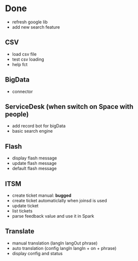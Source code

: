 # Done

* refresh google lib
* add new search feature

## CSV
* load csv file
* test csv loading
* help fct

## BigData
* connector

## ServiceDesk (when switch on Space with people)
* add record bot for bigData
* basic search engine

## Flash
* display flash message
* update flash message
* default flash message

## ITSM
* create ticket manual: **bugged**
* create ticket automaticlally when joinsd is used
* update ticket
* list tickets
* parse feedback value and use it in Spark

## Translate
* manual translation (langIn langOut phrase)
* auto translation (config langIn langIn + on + phrase)
* display config and status
